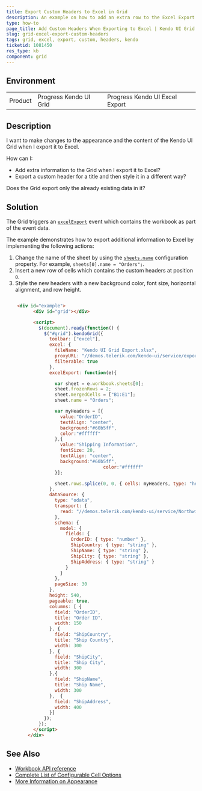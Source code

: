 ```yaml
---
title: Export Custom Headers to Excel in Grid
description: An example on how to add an extra row to the Excel Export for custom Kendo UI Grid headers.
type: how-to
page_title: Add Custom Headers When Exporting to Excel | Kendo UI Grid
slug: grid-excel-export-custom-headers
tags: grid, excel, export, custom, headers, kendo
ticketid: 1081450
res_type: kb
component: grid
---
```


## Environment

<table>
 <tr>
  <td>Product</td>
  <td>Progress Kendo UI Grid</td>
  <td>Progress Kendo UI Excel Export</td>
 </tr>
</table>


## Description

I want to make changes to the appearance and the content of the Kendo UI Grid when I export it to Excel.

How can I:
* Add extra information to the Grid when I export it to Excel?
* Export a custom header for a title and then style it in a different way?

Does the Grid export only the already existing data in it?

## Solution

The Grid triggers an [`excelExport`](https://docs.telerik.com/kendo-ui/api/javascript/ui/grid/events/excelexport) event which contains the workbook as part of the event data.

The example demonstrates how to export additional information to Excel by implementing the following actions:

1. Change the name of the sheet by using the [`sheets.name`](http://docs.telerik.com/kendo-ui/api/javascript/ooxml/workbook/configuration/sheets.name) configuration property. For example, `sheets[0].name = "Orders";`.
1. Insert a new row of cells which contains the custom headers at position `0`.
1. Style the new headers with a new background color, font size, horizontal alignment, and row height.

```html

    <div id="example">
          <div id="grid"></div>

          <script>
            $(document).ready(function() {
              $("#grid").kendoGrid({
                toolbar: ["excel"],
                excel: {
                  fileName: "Kendo UI Grid Export.xlsx",
                  proxyURL: "//demos.telerik.com/kendo-ui/service/export",
                  filterable: true
                },
                excelExport: function(e){

                  var sheet = e.workbook.sheets[0];
                  sheet.frozenRows = 2;
                  sheet.mergedCells = ["B1:E1"];
                  sheet.name = "Orders";

                  var myHeaders = [{
                    value:"OrderID",
                    textAlign: "center",
                    background:"#60b5ff",
                    color:"#ffffff"
                  },{
                    value:"Shipping Information",
                    fontSize: 20,
                    textAlign: "center",
                    background:"#60b5ff",
    								color:"#ffffff"
                  }];

                  sheet.rows.splice(0, 0, { cells: myHeaders, type: "header", height: 70});
                },
                dataSource: {
                  type: "odata",
                  transport: {
                    read: "//demos.telerik.com/kendo-ui/service/Northwind.svc/Orders"
                  },
                  schema: {
                    model: {
                      fields: {
                        OrderID: { type: "number" },
                        ShipCountry: { type: "string" },
                        ShipName: { type: "string" },
                        ShipCity: { type: "string" },
                        ShipAddress: { type: "string" }
                      }
                    }
                  },
                  pageSize: 30
                },
                height: 540,
                pageable: true,
                columns: [ {
                  field: "OrderID",
                  title: "Order ID",
                  width: 150
                }, {
                  field: "ShipCountry",
                  title: "Ship Country",
                  width: 300
                }, {
                  field: "ShipCity",
                  title: "Ship City",
                  width: 300
                },{
                  field: "ShipName",
                  title: "Ship Name",
                  width: 300
                },  {
                  field: "ShipAddress",
                  width: 400
                }]
              });
            });
          </script>
        </div>
```

## See Also

* [Workbook API reference](http://docs.telerik.com/kendo-ui/api/javascript/ooxml/workbook)
* [Complete List of Configurable Cell Options](http://docs.telerik.com/kendo-ui/api/javascript/ooxml/workbook/configuration/sheets.rows.cells)
* [More Information on Appearance](http://docs.telerik.com/kendo-ui/framework/excel/appearance)

